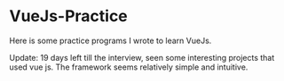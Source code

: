 # VueJs-Practice
Here is some practice programs I wrote to learn VueJs.

Update: 19 days left till the interview, seen some interesting projects that used vue js. The framework seems relatively simple and intuitive. 
